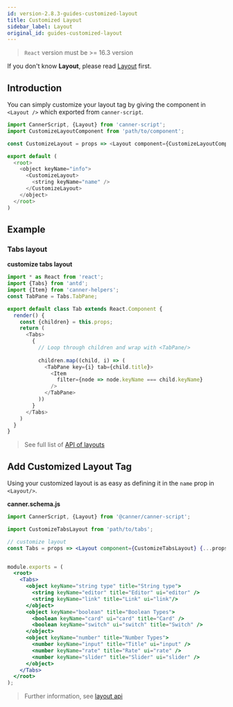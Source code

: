 ```yaml
---
id: version-2.8.3-guides-customized-layout
title: Customized Layout
sidebar_label: Layout
original_id: guides-customized-layout
---
```


> `React` version must be >= 16.3 version

If you don't know **Layout**, please read [Layout](schema-layout-tags.md) first.

## Introduction

You can simply customize your layout tag by giving the component in `<Layout />` which exported from `canner-script`.

```js
import CannerScript, {Layout} from 'canner-script';
import CustomizeLayoutComponent from 'path/to/component';

const CustomizeLayout = props => <Layout component={CustomizeLayoutComponent} {...props} />;

export default (
  <root>
    <object keyName="info">
      <CustomizeLayout>
        <string keyName="name" />
      </CustomizeLayout>
    </object>
  </root>
)
```

## Example

### Tabs layout
**customize tabs layout**
```js
import * as React from 'react';
import {Tabs} from 'antd';
import {Item} from 'canner-helpers';
const TabPane = Tabs.TabPane;

export default class Tab extends React.Component {
  render() {
    const {children} = this.props;
    return (
      <Tabs>
        {
          // Loop through children and wrap with <TabPane/>
          
          children.map((child, i) => (
            <TabPane key={i} tab={child.title}>
              <Item
                filter={node => node.keyName === child.keyName}
              />
            </TabPane>
          ))
        }
      </Tabs>
    )
  }
}
```

> See full list of [API of layouts](api-layout-components.md)

## Add Customized Layout Tag

Using your customized layout is as easy as defining it in the `name` prop in `<Layout/>`.

**canner.schema.js**
```jsx
import CannerScript, {Layout} from '@canner/canner-script';

import CustomizeTabsLayout from 'path/to/tabs';

// customize layout 
const Tabs = props => <Layout component={CustomizeTabsLayout} {...props} />;


module.exports = (
  <root>
    <Tabs>
      <object keyName="string type" title="String type">
        <string keyName="editor" title="Editor" ui="editor" />
        <string keyName="link" title="Link" ui="link"/>
      </object>
      <object keyName="boolean" title="Boolean Types">
        <boolean keyName="card" ui="card" title="Card" />
        <boolean keyName="switch" ui="switch" title="Switch" />
      </object>
      <object keyName="number" title="Number Types">
        <number keyName="input" title="Title" ui="input" />
        <number keyName="rate" title="Rate" ui="rate" />
        <number keyName="slider" title="Slider" ui="slider" />
      </object>
    </Tabs>
  </root>
);
```

> Further information, see [layout api](api-layouts.md)
